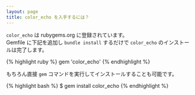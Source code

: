 ```yaml
---
layout: page
title: color_echo を入手するには？
---
```

`color_echo` は rubygems.org に登録されています。    
Gemfile に下記を追加し `bundle install` するだけで `color_echo` のインストールは完了します。   

{% highlight ruby %}
gem 'color_echo'
{% endhighlight %}

もちろん直接 `gem` コマンドを実行してインストールすることも可能です。  

{% highlight bash %}
$ gem install color_echo
{% endhighlight %}
